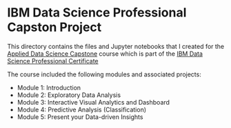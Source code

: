 # IBM Data Science Professional Capston Project

This directory contains the files and Jupyter notebooks that I created for the [Applied Data Science Capstone](https://www.coursera.org/learn/applied-data-science-capstone?specialization=ibm-data-science) course which is part of the [IBM Data Science Professional Certificate](https://www.coursera.org/professional-certificates/ibm-data-science)

The course included the following modules and associated projects:

* Module 1: Introduction
* Module 2: Exploratory Data Analysis
* Module 3: Interactive Visual Analytics and Dashboard
* Module 4: Predictive Analysis (Classification)
* Module 5: Present your Data-driven Insights